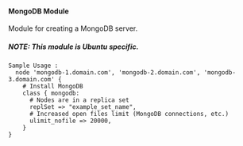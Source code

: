 #### MongoDB Module

Module for creating a MongoDB server.

##### NOTE: This module is Ubuntu specific.

```puppet
Sample Usage :
  node 'mongodb-1.domain.com', 'mongodb-2.domain.com', 'mongodb-3.domain.com' {
    # Install MongoDB
    class { mongodb:
      # Nodes are in a replica set
      replSet => "example_set_name",
      # Increased open files limit (MongoDB connections, etc.)
      ulimit_nofile => 20000,
    }
}
```
